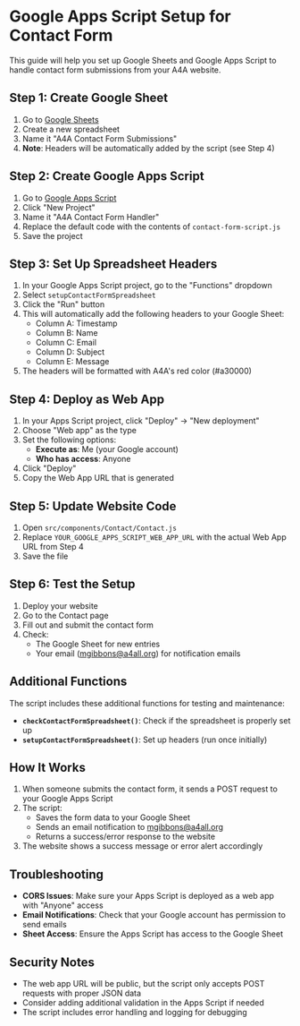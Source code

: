 # Google Apps Script Setup for Contact Form

This guide will help you set up Google Sheets and Google Apps Script to handle contact form submissions from your A4A website.

## Step 1: Create Google Sheet

1. Go to [Google Sheets](https://sheets.google.com)
2. Create a new spreadsheet
3. Name it "A4A Contact Form Submissions"
4. **Note**: Headers will be automatically added by the script (see Step 4)

## Step 2: Create Google Apps Script

1. Go to [Google Apps Script](https://script.google.com)
2. Click "New Project"
3. Name it "A4A Contact Form Handler"
4. Replace the default code with the contents of `contact-form-script.js`
5. Save the project

## Step 3: Set Up Spreadsheet Headers

1. In your Google Apps Script project, go to the "Functions" dropdown
2. Select `setupContactFormSpreadsheet`
3. Click the "Run" button
4. This will automatically add the following headers to your Google Sheet:
   - Column A: Timestamp
   - Column B: Name
   - Column C: Email
   - Column D: Subject
   - Column E: Message
5. The headers will be formatted with A4A's red color (#a30000)

## Step 4: Deploy as Web App

1. In your Apps Script project, click "Deploy" → "New deployment"
2. Choose "Web app" as the type
3. Set the following options:
   - **Execute as**: Me (your Google account)
   - **Who has access**: Anyone
4. Click "Deploy"
5. Copy the Web App URL that is generated

## Step 5: Update Website Code

1. Open `src/components/Contact/Contact.js`
2. Replace `YOUR_GOOGLE_APPS_SCRIPT_WEB_APP_URL` with the actual Web App URL from Step 4
3. Save the file

## Step 6: Test the Setup

1. Deploy your website
2. Go to the Contact page
3. Fill out and submit the contact form
4. Check:
   - The Google Sheet for new entries
   - Your email (mgibbons@a4all.org) for notification emails

## Additional Functions

The script includes these additional functions for testing and maintenance:

- **`checkContactFormSpreadsheet()`**: Check if the spreadsheet is properly set up
- **`setupContactFormSpreadsheet()`**: Set up headers (run once initially)

## How It Works

1. When someone submits the contact form, it sends a POST request to your Google Apps Script
2. The script:
   - Saves the form data to your Google Sheet
   - Sends an email notification to mgibbons@a4all.org
   - Returns a success/error response to the website
3. The website shows a success message or error alert accordingly

## Troubleshooting

- **CORS Issues**: Make sure your Apps Script is deployed as a web app with "Anyone" access
- **Email Notifications**: Check that your Google account has permission to send emails
- **Sheet Access**: Ensure the Apps Script has access to the Google Sheet

## Security Notes

- The web app URL will be public, but the script only accepts POST requests with proper JSON data
- Consider adding additional validation in the Apps Script if needed
- The script includes error handling and logging for debugging

